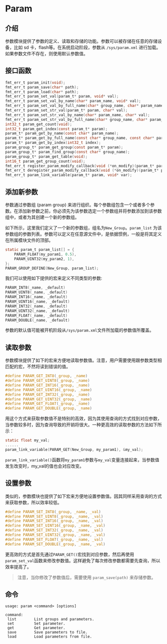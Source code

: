 # Param

## 介绍

参数模块提供了参数的定义、读取和存储的功能。参数可以被存储在任意的存储设备，比如 sd 卡，flash等。在系统启动阶段，参数从 `/sys/param.xml` 进行加载。如果参数文件不存在，则使用默认参数值。

## 接口函数

```c
fmt_err_t param_init(void);
fmt_err_t param_save(char* path);
fmt_err_t param_load(char* path);
fmt_err_t param_set_val(param_t* param, void* val);
fmt_err_t param_set_val_by_name(char* param_name, void* val);
fmt_err_t param_set_val_by_full_name(char* group_name, char* param_name, void* val);
fmt_err_t param_set_str_val(param_t* param, char* val);
fmt_err_t param_set_str_val_by_name(char* param_name, char* val);
fmt_err_t param_set_str_val_by_full_name(char* group_name, char* param_name, char* val);
int32_t param_get_count(void);
int32_t param_get_index(const param_t* param);
param_t* param_get_by_name(const char* param_name);
param_t* param_get_by_full_name(const char* group_name, const char* param_name);
param_t* param_get_by_index(int32_t index);
param_group_t* param_get_group(const param_t* param);
param_group_t* param_find_group(const char* group_name);
param_group_t* param_get_table(void);
int16_t param_get_group_count(void);
fmt_err_t register_param_modify_callback(void (*on_modify)(param_t* param));
fmt_err_t deregister_param_modify_callback(void (*on_modify)(param_t* param));
fmt_err_t param_link_variable(param_t* param, void* var);
```

## 添加新参数

参数通过参数组 (param group) 来进行组织。每个参数组包含一个或者多个参数。在添加新参数之前，你必须先为该参数选定一个参数组并将参数添加到该参数组中，或者为其创建一个新的参数组。

如下所示，这里我们定义了一个新的参数组，组名为`New_Group`。`param_list` 为该参数组的参数列表。参数可以定义在任意源文件中，是依据惯例，一般是将其定义在所属模块文件的顶部。

```c
static param_t param_list[] = {
    PARAM_FLOAT(my_param1, 0.5),
    PARAM_UINT32(my_param2, 1),
};
PARAM_GROUP_DEFINE(New_Group, param_list);
```

我们可以使用如下提供的宏来定义不同类型的参数:

```c
PARAM_INT8(_name, _default)
PARAM_UINT8(_name, _default)
PARAM_INT16(_name, _default)
PARAM_UINT16(_name, _default)
PARAM_INT32(_name, _default)
PARAM_UINT32(_name, _default)
PARAM_FLOAT(_name, _default)
PARAM_DOUBLE(_name, _default)
```

参数的默认值可能被开机阶段从`/sys/param.xml`文件所加载的参数值所覆盖。

## 读取参数

参数模块提供了如下的宏来方便地读取参数值。注意，用户需要使用跟参数类型相匹配的宏，不然将读到错误的值。

```c
#define PARAM_GET_INT8(_group, _name)
#define PARAM_GET_UINT8(_group, _name)
#define PARAM_GET_INT16(_group, _name)
#define PARAM_GET_UINT16(_group, _name)
#define PARAM_GET_INT32(_group, _name)
#define PARAM_GET_UINT32(_group, _name)
#define PARAM_GET_FLOAT(_group, _name)
#define PARAM_GET_DOUBLE(_group, _name)
```

用这个方式来获取参数值不是特别的高效，因为其使用查询的方式找到对应参数，当参数较多时，因为查询导致的开销将很大。一种更高效的读取参数的方法如下所示：

```c
static float my_val;
......
param_link_variable(PARAM_GET(New_Group, my_param1), &my_val);
```

`param_link_variable()`函数将`my_param1`参数与`my_val`变量连接起来，当参数值发生改变时，my_val的值也会对应改变。

## 设置参数

类似的，参数模块也提供了如下宏来方便地设置参数值。因其同样采用查询的方式来获取参数，所以效率较低。

```c
#define PARAM_SET_INT8(_group, _name, _val)
#define PARAM_SET_UINT8(_group, _name, _val)
#define PARAM_SET_INT16(_group, _name, _val)
#define PARAM_SET_UINT16(_group, _name, _val)
#define PARAM_SET_INT32(_group, _name, _val)
#define PARAM_SET_UINT32(_group, _name, _val)
#define PARAM_SET_FLOAT(_group, _name, _val)
#define PARAM_SET_DOUBLE(_group, _name, _val)
```

更高效的方式是首先通过`PARAM_GET()`宏找到对应参数，然后再使用`param_set_val`函数来修改参数值。这样避免了每次修改参数都需要先查询，所以效率提高了。

> 注意，当你修改了参数值后，需要使用 `param_save(path)` 来存储参数。

## 命令

```
usage: param <command> [options]

command:
 list        List groups and parameters.
 set         Set parameter.
 get         Get parameter.
 save        Save parameters to file.
 load        Load parameters from file.
```

